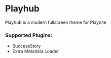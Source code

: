 # Playhub
Playhub is a modern fullscreen theme for Playnite

### Supported Plugins:
* SuccessStory
* Extra Metadata Loader

